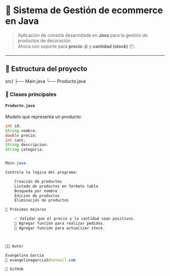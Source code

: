 # 🛒 Sistema de Gestión de ecommerce en Java

> Aplicación de consola desarrollada en **Java** para la gestión de productos de decoración.  
> Ahora con soporte para **precio** 💰 y **cantidad (stock)** 📦.

---
## 🧱 Estructura del proyecto

src/
├── Main.java
└── Producto.java


### 🧩 Clases principales

#### `Producto.java`
Modelo que representa un producto:
```java
int id;
String nombre;
double precio;
int cant;
String descripcion;
String categoria;


Main.java

Controla la lógica del programa:

    Creación de productos
    Listado de productos en formato tabla
    Busqueda por nombre
    Edicion de productos
    Eliminación de productos

🧾 Próximas mejoras

    ✅ Validar que el precio y la cantidad sean positivos.
    🔄 Agregar función para realizar pedidos.
    🔄 Agregar función para actualizar stock.



👨‍💻 Autor

Evangelina Garcia
📧 evangelinagarcia3@hotmail.com

🔗 GitHub
